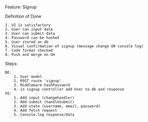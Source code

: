 Feature: Signup

Definition of Done

    1. UI is satisfactory
    2. User can input data
    3. User can submit data
    4. Password can be hashed
    5. User stored on db
    6. Visual confirmation of signup (message change OR console log)
    7. Code format checked
    8. Push and merge on GH

Steps:

    BE:
        1. User model
        2. POST route 'signup'
        3. Middleware hashPassword
        4. in signup controller add User to db and response
    FE:
        1. Add input (changehandler)
        2. Add submit (handleSubmit)
        3. Add state (username, email, password)
        4. Add fetch request
        5. Console.log response/data

